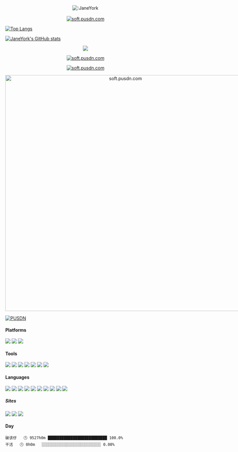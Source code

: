 <div align="center" style="text-align: center;">
<img src="https://count.getloli.com/get/@:JaneYork" alt=":JaneYork" />
</div>
<br/>
<div align="center" style="text-align: center;">
<a href="https://soft.pusdn.com"><img src="https://readme-typing-svg.demolab.com?font=Fira+Code&pause=1000&color=722ED1&center=true&vCenter=true&width=435&lines=PUSDN+%C2%B7+%E5%B9%B3%E8%A1%8C%E5%AE%87%E5%AE%99%E8%BD%AF%E4%BB%B6%E5%BC%80%E5%8F%91%E8%80%85%E7%BD%91;%E8%BD%AF%E4%BB%B6%E5%BC%80%E5%8F%91%E3%80%81%E4%BC%81%E4%B8%9A%E5%BB%BA%E7%AB%99%E3%80%81%E4%BD%8E%E4%BB%A3%E7%A0%81%E3%80%81%E6%95%B0%E5%AD%97%E5%86%9C%E4%B8%9A%E3%80%81;%E6%99%BA%E6%85%A7%E5%85%BB%E6%AE%96%E3%80%81%E5%A4%A7%E5%B1%8F%E5%8F%AF%E8%A7%86%E5%8C%96%E3%80%81%E5%A4%A7%E6%95%B0%E6%8D%AE%E4%B8%AD%E5%8F%B0......" alt="soft.pusdn.com" /></a>
</div>

[![Top Langs](https://github-readme-stats.vercel.app/api/top-langs/?username=JaneYork)](https://github.com/anuraghazra/github-readme-stats)

[![JaneYork's GitHub stats](https://github-readme-stats.vercel.app/api?username=JaneYork&show_icons=true&theme=midnight-purple)](https://github.com/anuraghazra/github-readme-stats)

<div align="center" style="text-align: center;">
<a href="https://github.com/anuraghazra/github-readme-stats">
  <img align="center" src="https://github-readme-stats.vercel.app/api?username=JaneYork&show_icons=true&theme=midnight-purple&bg_color=30,e96443,904e95&title_color=fff&text_color=fff" />
</a>
</div>

<p align="center">
    <a href="http://soft.pusdn.com">
        <img src="https://img.shields.io/badge/Star-14002-%23722ed1?logo=discord"
            alt="soft.pusdn.com"></a>
</p>

<p align="center">
    <a href="http://soft.pusdn.com">
        <img src="https://github-profile-trophy.vercel.app/?username=JaneYork&no-frame=true"
            alt="soft.pusdn.com"></a>
</p>

<p align="center">
    <a href="http://soft.pusdn.com">
        <img style="max-width:740px;" width=740 src="https://github-readme-activity-graph.vercel.app/graph?username=JaneYork&theme=nightowl"
            alt="soft.pusdn.com"></a>
</p>

[![PUSDN](https://streak-stats.demolab.com?user=JaneYork&theme=gruvbox&border_radius=20&locale=zh_Hans&date_format=%5BY.%5Dn.j)](https://soft.pusdn.com)

#### Platforms

[![](https://img.shields.io/badge/macOS-Ventura-292e33?style=flat-square&logo=apple&logoColor=ffffff)](https://www.apple.com/macos/big-sur/)
[![](https://img.shields.io/badge/Windows-11-4e9eee?style=flat-square&logo=windows&logoColor=ffffff)](https://www.microsoft.com/windows/windows-11)
[![](https://img.shields.io/badge/iPhone-13%20Mini-999999?style=flat-square&logo=apple&logoColor=ffffff)](https://www.apple.com/)

#### Tools

[![](https://img.shields.io/badge/IDEA-Java-fd6430?style=flat-square&logo=IntelliJ%20IDEA&labelColor=ffffff&logoColor=000000)](https://www.jetbrains.com/zh-cn/idea/)
[![](https://img.shields.io/badge/WebStorm-前端-07c3f2?style=flat-square&logo=WebStorm&labelColor=ffffff&logoColor=000000)](https://www.jetbrains.com/zh-cn/webstorm/)
[![](https://img.shields.io/badge/PyCharm-Python-21d789?style=flat-square&logo=PyCharm&labelColor=ffffff&logoColor=000000)](https://www.jetbrains.com/zh-cn/pyCharm/)
[![](https://img.shields.io/badge/VsCode-编辑器-007ACC?style=flat-square&logo=Visual%20Studio%20Code&labelColor=ffffff&logoColor=007ACC)](https://code.visualstudio.com/)
[![](https://img.shields.io/badge/Chrome-谷歌-4285F4?style=flat-square&logo=Google%20Chrome&labelColor=ffffff&logoColor=4285F4)](https://www.google.com/chrome/)
[![](https://img.shields.io/badge/Edge-微软-0078D7?style=flat-square&logo=Microsoft%20Edge&labelColor=ffffff&logoColor=0078D7)](https://www.microsoft.com/zh-cn/edge?form=MA13FJ)
[![](https://img.shields.io/badge/Photoshop-PS-31A8FF?style=flat-square&logo=Adobe%20Photoshop&labelColor=ffffff&logoColor=31A8FF)](https://www.adobe.com/cn/products/photoshop.html)

#### Languages

[![](https://img.shields.io/badge/-HTML5-E34F26?style=flat-square&logo=html5&logoColor=white)](https://soft.pusdn.com)
[![](https://img.shields.io/badge/-CSS3-1572B6?style=flat-square&logo=css3&logoColor=white)](https://soft.pusdn.com)
[![](https://img.shields.io/badge/-JavaScript-f7e018?style=flat-square&logo=javascript&logoColor=white)](https://soft.pusdn.com)
[![](https://img.shields.io/badge/-Git-f05032?style=flat-square&logo=git&logoColor=white)](https://soft.pusdn.com)
[![](https://img.shields.io/badge/-PHP-777bb4?style=flat-square&logo=php&logoColor=ffffff)](https://soft.pusdn.com)
[![](https://img.shields.io/badge/-MySQL-4479a1?style=flat-square&logo=mysql&logoColor=white)](https://soft.pusdn.com)
[![](https://img.shields.io/badge/Java-8-e0161a?logo=Java&logoColor=e0161a)](https://soft.pusdn.com)
[![](https://img.shields.io/badge/GO-1.14-00acd7?logo=Go&logoColor=00acd7)](https://soft.pusdn.com)
[![](https://img.shields.io/badge/Python-3.11-326c9c?logo=Python&logoColor=326c9c)](https://soft.pusdn.com)
[![](https://img.shields.io/badge/-Docker-2496ED?style=flat-square&logo=docker&logoColor=ffffff)](https://soft.pusdn.com)

##### Sites

[![](https://img.shields.io/badge/Bilibili-哔哩哔哩-00A1D6?style=for-the-badge&logo=Bilibili&labelColor=ffffff)](https://soft.pusdn.com/)
[![](https://img.shields.io/badge/GitHub-gayhub-181717?style=for-the-badge&logo=GitHub&logoColor=181717&labelColor=ffffff)](soft.pusdn.com/)
[![](https://img.shields.io/badge/知乎-懂的都懂-0084FF?style=for-the-badge&logo=ZhiHu&logoColor=0084FF&labelColor=ffffff)](http://soft.pusdn.com)


#### Day

```text
破该仔   🕓 9527h0m ██████████████████████████ 100.0%
干活   🕓 0h0m   ░░░░░░░░░░░░░░░░░░░░░░░░░░ 0.00%
```
